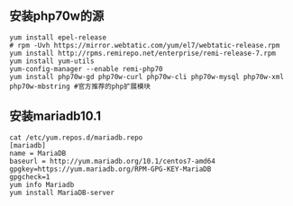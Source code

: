 ## 安装php70w的源
	yum install epel-release
	# rpm -Uvh https://mirror.webtatic.com/yum/el7/webtatic-release.rpm 
	yum install http://rpms.remirepo.net/enterprise/remi-release-7.rpm
    yum install yum-utils
	yum-config-manager --enable remi-php70
	yum install php70w-gd php70w-curl php70w-cli php70w-mysql php70w-xml php70w-mbstring #官方推荐的php扩展模块

## 安装mariadb10.1
	cat /etc/yum.repos.d/mariadb.repo
	[mariadb]
	name = MariaDB
	baseurl = http://yum.mariadb.org/10.1/centos7-amd64
	gpgkey=https://yum.mariadb.org/RPM-GPG-KEY-MariaDB
	gpgcheck=1
	yum info Mariadb
	yum install MariaDB-server
